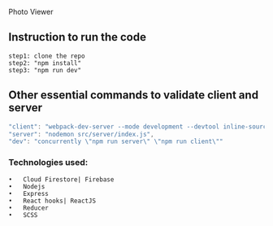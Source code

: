 Photo Viewer

## Instruction to run the code
```
step1: clone the repo
step2: "npm install"
step3: "npm run dev"
```

## Other essential commands to validate client and server
```javascript
"client": "webpack-dev-server --mode development --devtool inline-source-map --hot",
"server": "nodemon src/server/index.js",
"dev": "concurrently \"npm run server\" \"npm run client\""
```

### Technologies used:
```
•	Cloud Firestore| Firebase
•	Nodejs
•	Express
•	React hooks| ReactJS
•	Reducer
•	SCSS
```
